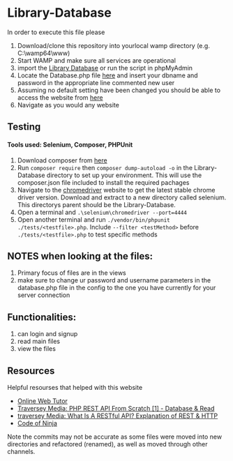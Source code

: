 # Library-Database
In order to execute this file please 
1. Download/clone this repository into yourlocal wamp directory (e.g. C:\wamp64\www)
2. Start WAMP and make sure all services are operational 
3. import the [Library Database](LibDatabase.sql) or run the script in phpMyAdmin
4. Locate the Database.php file [here](config/Database.php) and insert your dbname and password in the appropriate line commented new user
4. Assuming no default setting have been changed you should be able to access the website from [here](http://localhost/Library-Database/views/signin.php)
5. Navigate as you would any website

## Testing
#### Tools used: Selenium, Composer, PHPUnit

1. Download composer from [here](https://getcomposer.org/Composer-Setup.exe)
2. Run `composer require` then `composer dump-autoload -o` in the Library-Database directory to set up your environment. This will use the composer.json file included to install the required pachages
3. Navigate to the [chromedriver](https://sites.google.com/a/chromium.org/chromedriver/) website to get the  latest stable chrome driver version. Download and extract to a new directory called selenium. This directorys parent should be the Library-Database.
4. Open a terminal and `.\selenium\chromedriver --port=4444`
5. Open another terminal and run `./vendor/bin/phpunit ./tests/<testfile>.php`. Include `--filter <testMethod>` before `./tests/<testfile>.php` to test specific methods

## NOTES when looking at the files:
1. Primary focus of files are in the views
2. make sure to change ur password and username parameters in the database.php file in the config to the one you have currently for your server connection

## Functionalities:
1. can login and signup
2. read main files
3. view the files

## Resources
Helpful resourses that helped with this website
- [Online Web Tutor](https://www.youtube.com/watch?v=NmFmx6aLTIE)
- [Traversey Media: PHP REST API From Scratch [1] - Database & Read](https://www.youtube.com/watch?v=OEWXbpUMODk)
- [traversey Media: What Is A RESTful API? Explanation of REST & HTTP](https://www.youtube.com/watch?v=Q-BpqyOT3a8)
- [Code of Ninja](https://codeofaninja.com/2014/06/php-object-oriented-crud-example-oop.html)

Note the commits may not be accurate as some files were moved into new directories and refactored (renamed), as well as moved through other channels.
